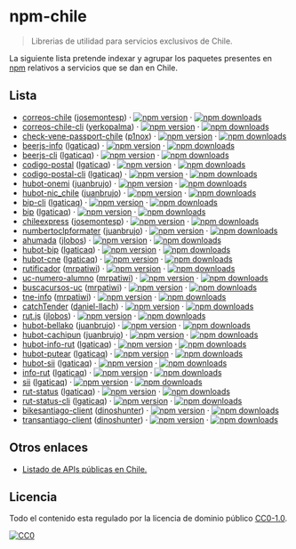 npm-chile
=========

> Librerias de utilidad para servicios exclusivos de Chile.

La siguiente lista pretende indexar y agrupar los paquetes presentes en [npm](https://www.npmjs.com/) relativos a servicios que se dan en Chile. 

## Lista

- [correos-chile](https://www.npmjs.com/package/correos-chile) ([josemontesp](https://github.com/josemontesp)) 
· [![npm version](https://img.shields.io/npm/v/correos-chile.svg?style=flat-square)](https://www.npmjs.com/package/correos-chile) 
· [![npm downloads](https://img.shields.io/npm/dm/correos-chile.svg?style=flat-square)](https://www.npmjs.com/package/correos-chile)
- [correos-chile-cli](https://www.npmjs.com/package/correos-chile-cli) ([yerkopalma](https://github.com/YerkoPalma)) 
· [![npm version](https://img.shields.io/npm/v/correos-chile-cli.svg?style=flat-square)](https://www.npmjs.com/package/correos-chile-cli) 
· [![npm downloads](https://img.shields.io/npm/dm/correos-chile-cli.svg?style=flat-square)](https://www.npmjs.com/package/correos-chile-cli)
- [check-vene-passport-chile](https://www.npmjs.com/package/check-vene-passport-chile) ([p1nox](https://github.com/p1nox)) 
· [![npm version](https://img.shields.io/npm/v/check-vene-passport-chile.svg?style=flat-square)](https://www.npmjs.com/package/check-vene-passport-chile) 
· [![npm downloads](https://img.shields.io/npm/dm/check-vene-passport-chile.svg?style=flat-square)](https://www.npmjs.com/package/check-vene-passport-chile)
- [beerjs-info](https://www.npmjs.com/package/beerjs-info) ([lgaticaq](https://github.com/lgaticaq)) 
· [![npm version](https://img.shields.io/npm/v/beerjs-info.svg?style=flat-square)](https://www.npmjs.com/package/beerjs-info) 
· [![npm downloads](https://img.shields.io/npm/dm/beerjs-info.svg?style=flat-square)](https://www.npmjs.com/package/beerjs-info)
- [beerjs-cli](https://www.npmjs.com/package/beerjs-cli) ([lgaticaq](https://github.com/lgaticaq)) 
· [![npm version](https://img.shields.io/npm/v/beerjs-cli.svg?style=flat-square)](https://www.npmjs.com/package/beerjs-cli) 
· [![npm downloads](https://img.shields.io/npm/dm/beerjs-cli.svg?style=flat-square)](https://www.npmjs.com/package/beerjs-cli)
- [codigo-postal](https://www.npmjs.com/package/codigo-postal) ([lgaticaq](https://github.com/lgaticaq)) 
· [![npm version](https://img.shields.io/npm/v/codigo-postal.svg?style=flat-square)](https://www.npmjs.com/package/codigo-postal) 
· [![npm downloads](https://img.shields.io/npm/dm/codigo-postal.svg?style=flat-square)](https://www.npmjs.com/package/codigo-postal)
- [codigo-postal-cli](https://www.npmjs.com/package/codigo-postal-cli) ([lgaticaq](https://github.com/lgaticaq)) 
· [![npm version](https://img.shields.io/npm/v/codigo-postal-cli.svg?style=flat-square)](https://www.npmjs.com/package/codigo-postal-cli) 
· [![npm downloads](https://img.shields.io/npm/dm/codigo-postal-cli.svg?style=flat-square)](https://www.npmjs.com/package/codigo-postal-cli)
- [hubot-onemi](https://www.npmjs.com/package/hubot-onemi) ([juanbrujo](https://github.com/juanbrujo)) 
· [![npm version](https://img.shields.io/npm/v/hubot-onemi.svg?style=flat-square)](https://www.npmjs.com/package/hubot-onemi) 
· [![npm downloads](https://img.shields.io/npm/dm/hubot-onemi.svg?style=flat-square)](https://www.npmjs.com/package/hubot-onemi)
- [hubot-nic_chile](https://www.npmjs.com/package/hubot-nic_chile) ([juanbrujo](https://github.com/juanbrujo)) 
· [![npm version](https://img.shields.io/npm/v/hubot-nic_chile.svg?style=flat-square)](https://www.npmjs.com/package/hubot-nic_chile) 
· [![npm downloads](https://img.shields.io/npm/dm/hubot-nic_chile.svg?style=flat-square)](https://www.npmjs.com/package/hubot-nic_chile)
- [bip-cli](https://www.npmjs.com/package/bip-cli) ([lgaticaq](https://github.com/lgaticaq)) 
· [![npm version](https://img.shields.io/npm/v/bip-cli.svg?style=flat-square)](https://www.npmjs.com/package/bip-cli) 
· [![npm downloads](https://img.shields.io/npm/dm/bip-cli.svg?style=flat-square)](https://www.npmjs.com/package/bip-cli)
- [bip](https://www.npmjs.com/package/bip) ([lgaticaq](https://github.com/lgaticaq)) 
· [![npm version](https://img.shields.io/npm/v/bip.svg?style=flat-square)](https://www.npmjs.com/package/bip) 
· [![npm downloads](https://img.shields.io/npm/dm/bip.svg?style=flat-square)](https://www.npmjs.com/package/bip)
- [chileexpress](https://www.npmjs.com/package/chileexpress) ([josemontesp](https://github.com/josemontesp)) 
· [![npm version](https://img.shields.io/npm/v/chileexpress.svg?style=flat-square)](https://www.npmjs.com/package/chileexpress) 
· [![npm downloads](https://img.shields.io/npm/dm/chileexpress.svg?style=flat-square)](https://www.npmjs.com/package/chileexpress)
- [numbertoclpformater](https://www.npmjs.com/package/numbertoclpformater) ([juanbrujo](https://github.com/juanbrujo)) 
· [![npm version](https://img.shields.io/npm/v/numbertoclpformater.svg?style=flat-square)](https://www.npmjs.com/package/numbertoclpformater) 
· [![npm downloads](https://img.shields.io/npm/dm/numbertoclpformater.svg?style=flat-square)](https://www.npmjs.com/package/numbertoclpformater)
- [ahumada](https://www.npmjs.com/package/ahumada) ([jlobos](https://github.com/jlobos)) 
· [![npm version](https://img.shields.io/npm/v/ahumada.svg?style=flat-square)](https://www.npmjs.com/package/ahumada) 
· [![npm downloads](https://img.shields.io/npm/dm/ahumada.svg?style=flat-square)](https://www.npmjs.com/package/ahumada)
- [hubot-bip](https://www.npmjs.com/package/hubot-bip) ([lgaticaq](https://github.com/lgaticaq))
· [![npm version](https://img.shields.io/npm/v/hubot-bip.svg?style=flat-square)](https://www.npmjs.com/package/hubot-bip) 
· [![npm downloads](https://img.shields.io/npm/dm/hubot-bip.svg?style=flat-square)](https://www.npmjs.com/package/hubot-bip)
- [hubot-cne](https://www.npmjs.com/package/hubot-cne) ([lgaticaq](https://github.com/lgaticaq))
· [![npm version](https://img.shields.io/npm/v/hubot-cne.svg?style=flat-square)](https://www.npmjs.com/package/hubot-cne) 
· [![npm downloads](https://img.shields.io/npm/dm/hubot-cne.svg?style=flat-square)](https://www.npmjs.com/package/hubot-cne)
- [rutificador](https://www.npmjs.com/package/rutificador) ([mrpatiwi](https://github.com/mrpatiwi))
· [![npm version](https://img.shields.io/npm/v/rutificador.svg?style=flat-square)](https://www.npmjs.com/package/rutificador) 
· [![npm downloads](https://img.shields.io/npm/dm/rutificador.svg?style=flat-square)](https://www.npmjs.com/package/rutificador)
- [uc-numero-alumno](https://www.npmjs.com/package/uc-numero-alumno) ([mrpatiwi](https://github.com/mrpatiwi))
· [![npm version](https://img.shields.io/npm/v/uc-numero-alumno.svg?style=flat-square)](https://www.npmjs.com/package/uc-numero-alumno) 
· [![npm downloads](https://img.shields.io/npm/dm/uc-numero-alumno.svg?style=flat-square)](https://www.npmjs.com/package/uc-numero-alumno)
- [buscacursos-uc](https://www.npmjs.com/package/buscacursos-uc) ([mrpatiwi](https://github.com/mrpatiwi))
· [![npm version](https://img.shields.io/npm/v/buscacursos-uc.svg?style=flat-square)](https://www.npmjs.com/package/buscacursos-uc) 
· [![npm downloads](https://img.shields.io/npm/dm/buscacursos-uc.svg?style=flat-square)](https://www.npmjs.com/package/buscacursos-uc)
- [tne-info](https://www.npmjs.com/package/tne-info) ([mrpatiwi](https://github.com/mrpatiwi))
· [![npm version](https://img.shields.io/npm/v/tne-info.svg?style=flat-square)](https://www.npmjs.com/package/tne-info) 
· [![npm downloads](https://img.shields.io/npm/dm/tne-info.svg?style=flat-square)](https://www.npmjs.com/package/tne-info)
- [catchTender](https://www.npmjs.com/package/catchTender) ([daniel-llach](https://github.com/daniel-llach))
· [![npm version](https://img.shields.io/npm/v/catchTender.svg?style=flat-square)](https://www.npmjs.com/package/catchTender) 
· [![npm downloads](https://img.shields.io/npm/dm/catchTender.svg?style=flat-square)](https://www.npmjs.com/package/catchTender)
- [rut.js](https://www.npmjs.com/package/rut.js) ([jlobos](https://github.com/jlobos))
· [![npm version](https://img.shields.io/npm/v/rut.js.svg?style=flat-square)](https://www.npmjs.com/package/rut.js) 
· [![npm downloads](https://img.shields.io/npm/dm/rut.js.svg?style=flat-square)](https://www.npmjs.com/package/rut.js)
- [hubot-bellako](https://www.npmjs.com/package/hubot-bellako) ([juanbrujo](https://github.com/juanbrujo)) 
· [![npm version](https://img.shields.io/npm/v/hubot-bellako.svg?style=flat-square)](https://www.npmjs.com/package/hubot-bellako) 
· [![npm downloads](https://img.shields.io/npm/dm/hubot-bellako.svg?style=flat-square)](https://www.npmjs.com/package/hubot-bellako)
- [hubot-cachipun](https://www.npmjs.com/package/hubot-cachipun) ([juanbrujo](https://github.com/juanbrujo)) 
· [![npm version](https://img.shields.io/npm/v/hubot-cachipun.svg?style=flat-square)](https://www.npmjs.com/package/hubot-cachipun) 
· [![npm downloads](https://img.shields.io/npm/dm/hubot-cachipun.svg?style=flat-square)](https://www.npmjs.com/package/hubot-cachipun)
- [hubot-info-rut](https://www.npmjs.com/package/hubot-info-rut) ([lgaticaq](https://github.com/lgaticaq)) 
· [![npm version](https://img.shields.io/npm/v/hubot-info-rut.svg?style=flat-square)](https://www.npmjs.com/package/hubot-info-rut) 
· [![npm downloads](https://img.shields.io/npm/dm/hubot-info-rut.svg?style=flat-square)](https://www.npmjs.com/package/hubot-info-rut)
- [hubot-putear](https://www.npmjs.com/package/hubot-putear) ([lgaticaq](https://github.com/lgaticaq)) 
· [![npm version](https://img.shields.io/npm/v/hubot-putear.svg?style=flat-square)](https://www.npmjs.com/package/hubot-putear) 
· [![npm downloads](https://img.shields.io/npm/dm/hubot-putear.svg?style=flat-square)](https://www.npmjs.com/package/hubot-putear)
- [hubot-sii](https://www.npmjs.com/package/hubot-sii) ([lgaticaq](https://github.com/lgaticaq)) 
· [![npm version](https://img.shields.io/npm/v/hubot-sii.svg?style=flat-square)](https://www.npmjs.com/package/hubot-sii) 
· [![npm downloads](https://img.shields.io/npm/dm/hubot-sii.svg?style=flat-square)](https://www.npmjs.com/package/hubot-sii)
- [info-rut](https://www.npmjs.com/package/info-rut) ([lgaticaq](https://github.com/lgaticaq)) 
· [![npm version](https://img.shields.io/npm/v/info-rut.svg?style=flat-square)](https://www.npmjs.com/package/info-rut) 
· [![npm downloads](https://img.shields.io/npm/dm/info-rut.svg?style=flat-square)](https://www.npmjs.com/package/info-rut)
- [sii](https://www.npmjs.com/package/sii) ([lgaticaq](https://github.com/lgaticaq)) 
· [![npm version](https://img.shields.io/npm/v/sii.svg?style=flat-square)](https://www.npmjs.com/package/sii) 
· [![npm downloads](https://img.shields.io/npm/dm/sii.svg?style=flat-square)](https://www.npmjs.com/package/sii)
- [rut-status](https://www.npmjs.com/package/rut-status) ([lgaticaq](https://github.com/lgaticaq)) 
· [![npm version](https://img.shields.io/npm/v/rut-status.svg?style=flat-square)](https://www.npmjs.com/package/rut-status) 
· [![npm downloads](https://img.shields.io/npm/dm/rut-status.svg?style=flat-square)](https://www.npmjs.com/package/rut-status)
- [rut-status-cli](https://www.npmjs.com/package/rut-status-cli) ([lgaticaq](https://github.com/lgaticaq)) 
· [![npm version](https://img.shields.io/npm/v/rut-status-cli.svg?style=flat-square)](https://www.npmjs.com/package/rut-status-cli) 
· [![npm downloads](https://img.shields.io/npm/dm/rut-status-cli.svg?style=flat-square)](https://www.npmjs.com/package/rut-status-cli)
- [bikesantiago-client](https://www.npmjs.com/package/bikesantiago-client) ([dinoshunter](https://github.com/dinoshunter)) 
· [![npm version](https://img.shields.io/npm/v/bikesantiago-client.svg?style=flat-square)](https://www.npmjs.com/package/bikesantiago-client) 
· [![npm downloads](https://img.shields.io/npm/dm/bikesantiago-client.svg?style=flat-square)](https://www.npmjs.com/package/bikesantiago-client)
- [transantiago-client](https://www.npmjs.com/package/transantiago-client) ([dinoshunter](https://github.com/dinoshunter)) 
· [![npm version](https://img.shields.io/npm/v/transantiago-client.svg?style=flat-square)](https://www.npmjs.com/package/transantiago-client) 
· [![npm downloads](https://img.shields.io/npm/dm/transantiago-client.svg?style=flat-square)](https://www.npmjs.com/package/transantiago-client)

## Otros enlaces

- [Listado de APIs públicas en Chile.](https://github.com/juanbrujo/listado-apis-publicas-en-chile)

## Licencia

Todo el contenido esta regulado por la licencia de dominio público [CC0-1.0](https://spdx.org/licenses/CC0-1.0.html).

[![CC0](http://mirrors.creativecommons.org/presskit/buttons/88x31/svg/cc-zero.svg)](https://creativecommons.org/publicdomain/zero/1.0/)
